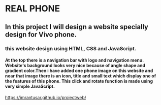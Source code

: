 # REAL PHONE
## In this project  I will design a website specially design for Vivo phone.
### this website design using HTML, CSS and JavaScript. 
#### At the top there is a navigation bar with logo and navigation menu. Website's background looks very nice because of angle shape and gradient color.Then i have added one phone image on this website and near that image there is an icon, title and small text which display one of the features of this phone. This click and rotate function is made using very simple JavaScript.
https://imrantusar.github.io/projectweb/
